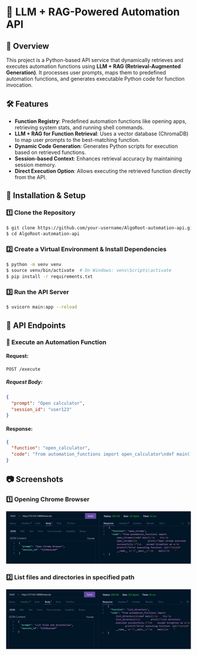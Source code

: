 # 🚀 LLM + RAG-Powered Automation API

## 📌 Overview
This project is a Python-based API service that dynamically retrieves and executes automation functions using **LLM + RAG (Retrieval-Augmented Generation)**. It processes user prompts, maps them to predefined automation functions, and generates executable Python code for function invocation.

## 🛠 Features
- **Function Registry**: Predefined automation functions like opening apps, retrieving system stats, and running shell commands.
- **LLM + RAG for Function Retrieval**: Uses a vector database (ChromaDB) to map user prompts to the best-matching function.
- **Dynamic Code Generation**: Generates Python scripts for execution based on retrieved functions.
- **Session-based Context**: Enhances retrieval accuracy by maintaining session memory.
- **Direct Execution Option**: Allows executing the retrieved function directly from the API.

## 🚀 Installation & Setup
### 1️⃣ Clone the Repository
```sh
$ git clone https://github.com/your-username/AlgoRoot-automation-api.git
$ cd AlgoRoot-automation-api
```

### 2️⃣ Create a Virtual Environment & Install Dependencies
```sh
$ python -m venv venv
$ source venv/bin/activate  # On Windows: venv\Scripts\activate
$ pip install -r requirements.txt
```

### 3️⃣ Run the API Server
```sh
$ uvicorn main:app --reload
```

## 📡 API Endpoints
### 🔹 Execute an Automation Function
#### **Request:**
```http
POST /execute
```
##### **Request Body:**
```json
{
  "prompt": "Open calculator",
  "session_id": "user123"
}
```
#### **Response:**
```json
{
  "function": "open_calculator",
  "code": "from automation_functions import open_calculator\ndef main():\n    try:\n        open_calculator()\n        print(\"Calculator opened successfully.\")\n    except Exception as e:\n        print(f\"Error executing function: {e}\")\nif __name__ == \"__main__\":\n    main()",
}
```


## 📷 Screenshots
### 1️⃣ Opening Chrome Browser
![Postman Request](screenshots/1.png)

### 2️⃣ List files and directories in specified path
![Terminal Output](screenshots/2.png)


